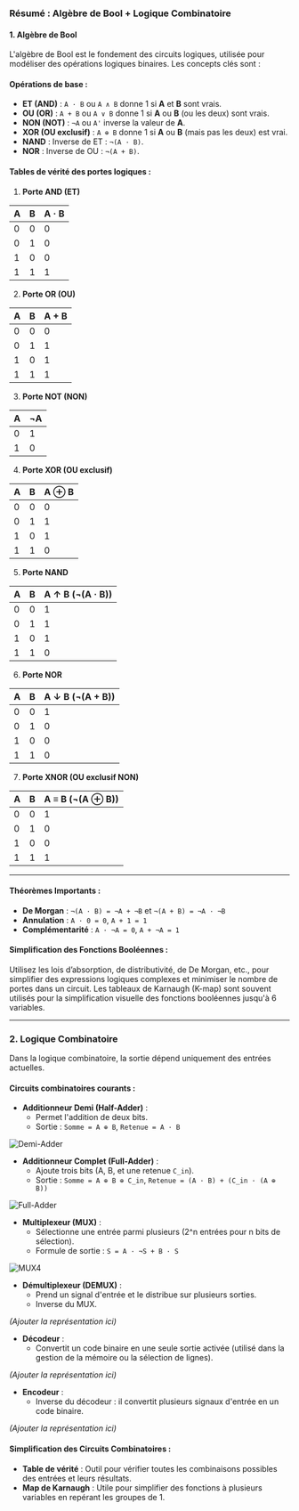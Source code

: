 ### **Résumé : Algèbre de Bool + Logique Combinatoire**

#### **1. Algèbre de Bool**
L'algèbre de Bool est le fondement des circuits logiques, utilisée pour modéliser des opérations logiques binaires. Les concepts clés sont :

#### **Opérations de base :**
- **ET (AND)** : `A · B` ou `A ∧ B` donne 1 si **A** et **B** sont vrais.
- **OU (OR)** : `A + B` ou `A ∨ B` donne 1 si **A** ou **B** (ou les deux) sont vrais.
- **NON (NOT)** : `¬A` ou `A'` inverse la valeur de **A**.
- **XOR (OU exclusif)** : `A ⊕ B` donne 1 si **A** ou **B** (mais pas les deux) est vrai.
- **NAND** : Inverse de ET : `¬(A · B)`.
- **NOR** : Inverse de OU : `¬(A + B)`.

#### **Tables de vérité des portes logiques :**

1. **Porte AND (ET)**

| A | B | A · B |
|---|---|-------|
| 0 | 0 |   0   |
| 0 | 1 |   0   |
| 1 | 0 |   0   |
| 1 | 1 |   1   |

2. **Porte OR (OU)**

| A | B | A + B |
|---|---|-------|
| 0 | 0 |   0   |
| 0 | 1 |   1   |
| 1 | 0 |   1   |
| 1 | 1 |   1   |

3. **Porte NOT (NON)**

| A | ¬A |
|---|----|
| 0 |  1 |
| 1 |  0 |

4. **Porte XOR (OU exclusif)**

| A | B | A ⊕ B |
|---|---|-------|
| 0 | 0 |   0   |
| 0 | 1 |   1   |
| 1 | 0 |   1   |
| 1 | 1 |   0   |

5. **Porte NAND**

| A | B | A ↑ B (¬(A · B)) |
|---|---|-----------------|
| 0 | 0 |        1        |
| 0 | 1 |        1        |
| 1 | 0 |        1        |
| 1 | 1 |        0        |

6. **Porte NOR**

| A | B | A ↓ B (¬(A + B)) |
|---|---|-----------------|
| 0 | 0 |        1        |
| 0 | 1 |        0        |
| 1 | 0 |        0        |
| 1 | 1 |        0        |

7. **Porte XNOR (OU exclusif NON)**

| A | B | A ≡ B (¬(A ⊕ B)) |
|---|---|------------------|
| 0 | 0 |         1        |
| 0 | 1 |         0        |
| 1 | 0 |         0        |
| 1 | 1 |         1        |

---

#### **Théorèmes Importants :**
- **De Morgan** : `¬(A · B) = ¬A + ¬B` et `¬(A + B) = ¬A · ¬B`
- **Annulation** : `A · 0 = 0`, `A + 1 = 1`
- **Complémentarité** : `A · ¬A = 0`, `A + ¬A = 1`

#### **Simplification des Fonctions Booléennes :**
Utilisez les lois d’absorption, de distributivité, de De Morgan, etc., pour simplifier des expressions logiques complexes et minimiser le nombre de portes dans un circuit. Les tableaux de Karnaugh (K-map) sont souvent utilisés pour la simplification visuelle des fonctions booléennes jusqu'à 6 variables.

---

### **2. Logique Combinatoire**
Dans la logique combinatoire, la sortie dépend uniquement des entrées actuelles.

#### **Circuits combinatoires courants :**

- **Additionneur Demi (Half-Adder)** :
  - Permet l'addition de deux bits.
  - Sortie : `Somme = A ⊕ B`, `Retenue = A · B`
  
![Demi-Adder](https://github.com/user-attachments/assets/37797372-ca2e-4eb8-9217-bd775b12e1f6)

- **Additionneur Complet (Full-Adder)** :
  - Ajoute trois bits (A, B, et une retenue `C_in`).
  - Sortie : `Somme = A ⊕ B ⊕ C_in`, `Retenue = (A · B) + (C_in · (A ⊕ B))`

![Full-Adder](https://github.com/user-attachments/assets/7e348512-439f-4247-8be5-19a2b45a603b)

- **Multiplexeur (MUX)** :
  - Sélectionne une entrée parmi plusieurs (2^n entrées pour n bits de sélection).
  - Formule de sortie : `S = A · ¬S + B · S`

![MUX4](https://github.com/user-attachments/assets/346347a8-ef02-4f52-b276-64de6ac8418e)

- **Démultiplexeur (DEMUX)** :
  - Prend un signal d'entrée et le distribue sur plusieurs sorties.
  - Inverse du MUX.

*(Ajouter la représentation ici)*

- **Décodeur** :
  - Convertit un code binaire en une seule sortie activée (utilisé dans la gestion de la mémoire ou la sélection de lignes).

*(Ajouter la représentation ici)*

- **Encodeur** :
  - Inverse du décodeur : il convertit plusieurs signaux d'entrée en un code binaire.

*(Ajouter la représentation ici)*

#### **Simplification des Circuits Combinatoires :**
- **Table de vérité** : Outil pour vérifier toutes les combinaisons possibles des entrées et leurs résultats.
- **Map de Karnaugh** : Utile pour simplifier des fonctions à plusieurs variables en repérant les groupes de 1.
